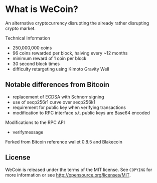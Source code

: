 What is WeCoin?
==============

An alternative cryptocurrency disrupting the already rather disrupting crypto market.

Technical Information

+ 250,000,000 coins
+ 96 coins rewarded per block, halving every ~12 months
+ minimum reward of 1 coin per block
+ 30 second block times
+ difficulty retargeting using Kimoto Gravity Well

Notable differences from Bitcoin
-----------------------------

+ replacement of ECDSA with Schnorr signing
+ use of secp256r1 curve over secp256k1
+ requirement for public key when verifying transactions
+ modification to RPC interface s.t. public keys are Base64 encoded

Modifications to the RPC API
+ verifymessage <wecoinaddress> <publickey> <signature> <message>

Forked from Bitcoin reference wallet 0.8.5 and Blakecoin

License
------

WeCoin is released under the terms of the MIT license. See `COPYING` for more
information or see http://opensource.org/licenses/MIT.
